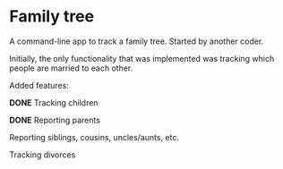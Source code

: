 Family tree
===
A command-line app to track a family tree. Started by another coder. 

Initially, the only functionality that was implemented was tracking which people are married to each other.

Added features:

**DONE** Tracking children

**DONE** Reporting parents

Reporting siblings, cousins, uncles/aunts, etc.

Tracking divorces
